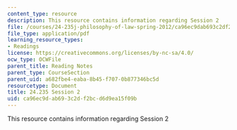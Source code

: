 ```yaml
---
content_type: resource
description: This resource contains information regarding Session 2
file: /courses/24-235j-philosophy-of-law-spring-2012/ca96ec9dab693c2df2bcd6d9ea15f09b_MIT24_235JS12_Session2.pdf
file_type: application/pdf
learning_resource_types:
- Readings
license: https://creativecommons.org/licenses/by-nc-sa/4.0/
ocw_type: OCWFile
parent_title: Reading Notes
parent_type: CourseSection
parent_uid: a682fbe4-eaba-8b45-f707-0b877346bc5d
resourcetype: Document
title: 24.235 Session 2
uid: ca96ec9d-ab69-3c2d-f2bc-d6d9ea15f09b
---
```

This resource contains information regarding Session 2